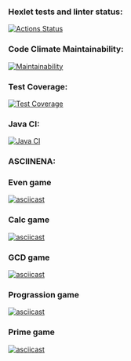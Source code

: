### Hexlet tests and linter status:
[![Actions Status](https://github.com/NestyChe/java-project-lvl1/workflows/hexlet-check/badge.svg)](https://github.com/NestyChe/java-project-lvl1/actions)
### Code Climate Maintainability:
[![Maintainability](https://api.codeclimate.com/v1/badges/a99a88d28ad37a79dbf6/maintainability)](https://codeclimate.com/github/codeclimate/codeclimate/maintainability)
### Test Coverage:
[![Test Coverage](https://api.codeclimate.com/v1/badges/a99a88d28ad37a79dbf6/test_coverage)](https://codeclimate.com/github/codeclimate/codeclimate/test_coverage)
### Java CI:
[![Java CI](https://github.com/NestyChe/java-project-lvl1/actions/workflows/main.yml/badge.svg)](https://github.com/NestyChe/java-project-lvl1/actions)
### ASCIINENA:
### Even game
[![asciicast](https://asciinema.org/a/t4xcwQF6jqHegVj14DCRWilgx.svg)](https://asciinema.org/a/t4xcwQF6jqHegVj14DCRWilgx)
### Calc game
[![asciicast](https://asciinema.org/a/kftCFG0PRuU3BMsmKPCedBTH4.svg)](https://asciinema.org/a/kftCFG0PRuU3BMsmKPCedBTH4)
### GCD game
[![asciicast](https://asciinema.org/a/VZItDOk0n9EPuR36lHlYzvb5A.svg)](https://asciinema.org/a/VZItDOk0n9EPuR36lHlYzvb5A)
### Prograssion game
[![asciicast](https://asciinema.org/a/7b5RIDeQ4nFJDjYNrW23Jfo4P.svg)](https://asciinema.org/a/7b5RIDeQ4nFJDjYNrW23Jfo4P)
### Prime game
[![asciicast](https://asciinema.org/a/h6hxkv0EuTgTJlyrTo2WhWN8Q.svg)](https://asciinema.org/a/h6hxkv0EuTgTJlyrTo2WhWN8Q)
